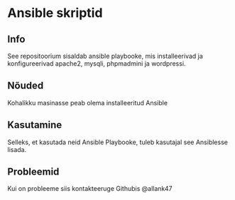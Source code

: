 # Ansible skriptid

## Info

See repositoorium sisaldab ansible playbooke, mis installeerivad ja konfigureerivad apache2, mysqli, phpmadmini ja wordpressi.

## Nõuded

Kohalikku masinasse peab olema installeeritud Ansible

## Kasutamine

Selleks, et kasutada neid Ansible Playbooke, tuleb kasutajal see Ansiblesse lisada.

## Probleemid

Kui on probleeme siis kontakteeruge Githubis @allank47

